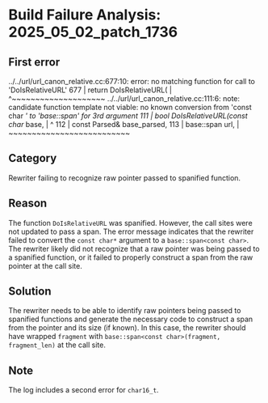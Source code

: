# Build Failure Analysis: 2025_05_02_patch_1736

## First error

../../url/url_canon_relative.cc:677:10: error: no matching function for call to 'DoIsRelativeURL'
  677 |   return DoIsRelativeURL<char>(
      |          ^~~~~~~~~~~~~~~~~~~~~
../../url/url_canon_relative.cc:111:6: note: candidate function template not viable: no known conversion from 'const char *' to 'base::span<const char>' for 3rd argument
  111 | bool DoIsRelativeURL(const char* base,
      |      ^
  112 |                      const Parsed& base_parsed,
  113 |                      base::span<const CHAR> url,
      |                      ~~~~~~~~~~~~~~~~~~~~~~~~~~

## Category
Rewriter failing to recognize raw pointer passed to spanified function.

## Reason
The function `DoIsRelativeURL` was spanified. However, the call sites were not updated to pass a span. The error message indicates that the rewriter failed to convert the `const char*` argument to a `base::span<const char>`. The rewriter likely did not recognize that a raw pointer was being passed to a spanified function, or it failed to properly construct a span from the raw pointer at the call site.

## Solution
The rewriter needs to be able to identify raw pointers being passed to spanified functions and generate the necessary code to construct a span from the pointer and its size (if known). In this case, the rewriter should have wrapped `fragment` with `base::span<const char>(fragment, fragment_len)` at the call site.

## Note
The log includes a second error for `char16_t`.